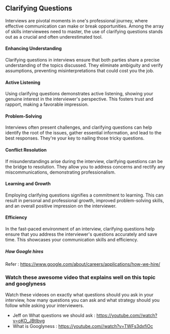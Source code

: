 ## Clarifying Questions 
Interviews are pivotal moments in one's professional journey, where effective communication can make or break opportunities. Among the array of skills interviewees need to master, the use of clarifying questions stands out as a crucial and often underestimated tool.

#### Enhancing Understanding
Clarifying questions in interviews ensure that both parties share a precise understanding of the topics discussed. They eliminate ambiguity and verify assumptions, preventing misinterpretations that could cost you the job.

#### Active Listening
Using clarifying questions demonstrates active listening, showing your genuine interest in the interviewer's perspective. This fosters trust and rapport, making a favorable impression.

#### Problem-Solving
Interviews often present challenges, and clarifying questions can help identify the root of the issues, gather essential information, and lead to the best responses. They're your key to nailing those tricky questions.

#### Conflict Resolution
If misunderstandings arise during the interview, clarifying questions can be the bridge to resolution. They allow you to address concerns and rectify any miscommunications, demonstrating professionalism.

#### Learning and Growth
Employing clarifying questions signifies a commitment to learning. This can result in personal and professional growth, improved problem-solving skills, and an overall positive impression on the interviewer.

#### Efficiency
In the fast-paced environment of an interview, clarifying questions help ensure that you address the interviewer's questions accurately and save time. This showcases your communication skills and efficiency.

##### How Google hires
Refer : https://www.google.com/about/careers/applications/how-we-hire/

### Watch these awesome video that explains well on this topic and googlyness
Watch these videoes on exactly what questions should you ask in your interview, how many questions you can ask 
and what strategy should you follow while asking your interviewers.

- Jeff on What questions we should ask : https://youtube.com//watch?v=oKO_JBtIbvg
- What is Googlyness : https://youtube.com//watch?v=TWFs3dxfiOc
